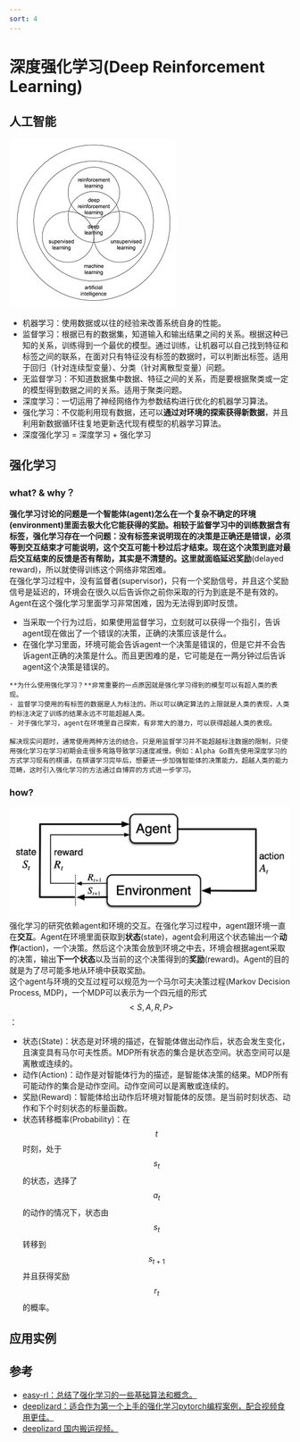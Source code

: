 ```yaml
---
sort: 4
---
```

# 深度强化学习(Deep Reinforcement Learning)

## 人工智能
![人工智能关系](..\img\drlclassification.jpg)   
- 机器学习：使用数据或以往的经验来改善系统自身的性能。
- 监督学习：根据已有的数据集，知道输入和输出结果之间的关系。根据这种已知的关系，训练得到一个最优的模型。通过训练，让机器可以自己找到特征和标签之间的联系，在面对只有特征没有标签的数据时，可以判断出标签。适用于回归（针对连续型变量）、分类（针对离散型变量）问题。
- 无监督学习：不知道数据集中数据、特征之间的关系，而是要根据聚类或一定的模型得到数据之间的关系。适用于聚类问题。
- 深度学习：一切运用了神经网络作为参数结构进行优化的机器学习算法。
- 强化学习：不仅能利用现有数据，还可以**通过对环境的探索获得新数据**，并且利用新数据循环往复地更新迭代现有模型的机器学习算法。
- 深度强化学习 = 深度学习 + 强化学习

## 强化学习
### what? & why？
**强化学习讨论的问题是一个智能体(agent)怎么在一个复杂不确定的环境(environment)里面去极大化它能获得的奖励。**相较于监督学习中的训练数据含有标签，强化学习存在一个问题：没有标签来说明现在的决策是正确还是错误，必须等到交互结束才可能说明，这个交互可能十秒过后才结束。现在这个决策到底对最后交互结束的反馈是否有帮助，其实是不清楚的。这里就面临**延迟奖励**(delayed reward)，所以就使得训练这个网络非常困难。  
在强化学习过程中，没有监督者(supervisor)，只有一个奖励信号，并且这个奖励信号是延迟的，环境会在很久以后告诉你之前你采取的行为到底是不是有效的。Agent在这个强化学习里面学习非常困难，因为无法得到即时反馈。
- 当采取一个行为过后，如果使用监督学习，立刻就可以获得一个指引，告诉agent现在做出了一个错误的决策，正确的决策应该是什么。
- 在强化学习里面，环境可能会告诉agent一个决策是错误的，但是它并不会告诉agent正确的决策是什么。而且更困难的是，它可能是在一两分钟过后告诉agent这个决策是错误的。  

```note
**为什么使用强化学习？**非常重要的一点原因就是强化学习得到的模型可以有超人类的表现。  
- 监督学习使用的有标签的数据是人为标注的。所以可以确定算法的上限就是人类的表现，人类的标注决定了训练的结果永远不可能超越人类。
- 对于强化学习，agent在环境里自己探索，有非常大的潜力，可以获得超越人类的表现。

解决现实问题时，通常使用两种方法的结合。只是用监督学习并不能超越标注数据的限制，只使用强化学习在学习初期会走很多弯路导致学习速度减慢。例如：Alpha Go首先使用深度学习的方式学习现有的棋谱，在棋谱学习完毕后，想要进一步加强智能体的决策能力，超越人类的能力范畴，这时引入强化学习的方法通过自博弈的方式进一步学习。
```

### how?
![强化学习交互过程](..\img\drl1.png)   
强化学习的研究依赖agent和环境的交互。在强化学习过程中，agent跟环境一直在**交互**。Agent在环境里面获取到**状态**(state)，agent会利用这个状态输出一个**动作**(action)，一个决策。然后这个决策会放到环境之中去，环境会根据agent采取的决策，输出**下一个状态**以及当前的这个决策得到的**奖励**(reward)。Agent的目的就是为了尽可能多地从环境中获取奖励。  
这个agent与环境的交互过程可以规范为一个马尔可夫决策过程(Markov Decision Process, MDP)，一个MDP可以表示为一个四元组的形式$$<S,A,R,P>$$：  
- 状态(State)：状态是对环境的描述，在智能体做出动作后，状态会发生变化，且演变具有马尔可夫性质。MDP所有状态的集合是状态空间。状态空间可以是离散或连续的。  
- 动作(Action)：动作是对智能体行为的描述，是智能体决策的结果。MDP所有可能动作的集合是动作空间。动作空间可以是离散或连续的。
- 奖励(Reward)：智能体给出动作后环境对智能体的反馈。是当前时刻状态、动作和下个时刻状态的标量函数。
- 状态转移概率(Probability)：在$$t$$时刻，处于$$s_t$$的状态，选择了$$a_t$$的动作的情况下，状态由$$s_t$$转移到$$s_{t+1}$$并且获得奖励$$r_t$$的概率。  

## 应用实例


## 参考
- [easy-rl：总结了强化学习的一些基础算法和概念。](https://datawhalechina.github.io/easy-rl/#/)   
- [deeplizard：适合作为第一个上手的强化学习pytorch编程案例，配合视频食用更佳。](https://deeplizard.com/)  
- [deeplizard 国内搬运视频。](https://www.bilibili.com/video/BV15K411N7CF?spm_id_from=333.999.0.0)